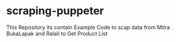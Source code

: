 # scraping-puppeter
This Repository its contain Example Code to scap data from Mitra BukaLapak and Ralali to Get Product List
